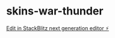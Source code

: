 # skins-war-thunder

[Edit in StackBlitz next generation editor ⚡️](https://stackblitz.com/~/github.com/Jydree/skins-war-thunder)